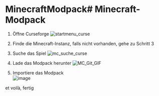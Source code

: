 # MinecraftModpack# Minecraft-Modpack
1. Öffne Curseforge
   ![startmenu_curse](https://github.com/user-attachments/assets/6633e4dd-7890-478f-ba50-0e9a8e71aab7)

2. Finde die Minecraft-Instanz, falls nicht vorhanden, gehe zu Schritt 3
   
3. Suche das Spiel
![mc_suche_curse](https://github.com/user-attachments/assets/d2b89253-4c0f-4045-b494-bf4f5764306f)

4. Lade das Modpack herunter
   ![MC_Git_GIF](https://github.com/user-attachments/assets/6652b205-2543-4cea-b644-bd628683c742)

5. Importiere das Modpack <br/>
   ![image](https://github.com/user-attachments/assets/1711e6e3-e59f-48ec-a9d4-f657ca467fe7)

et voilà, fertig

